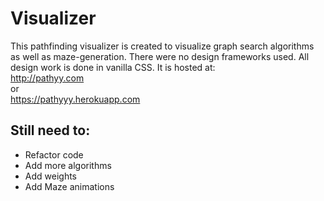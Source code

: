# Visualizer
This pathfinding visualizer is created to visualize graph search algorithms as well as maze-generation.
There were no design frameworks used. All design work is done in vanilla CSS.
It is hosted at:  
http://pathyy.com  
or  
https://pathyyy.herokuapp.com  

## Still need to:
- Refactor code
- Add more algorithms
- Add weights
- Add Maze animations
